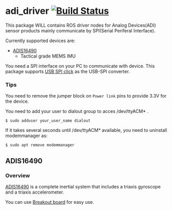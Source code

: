 # adi_driver [![Build Status](https://travis-ci.org/tork-a/adi_driver.svg?branch=master)](https://travis-ci.org/tork-a/adi_driver)

This package WILL contains ROS driver nodes for Analog Devices(ADI) sensor
products mainly communicate by SPI(Serial Periferal Interface).

Currently supported devices are:

- [ADIS16490](http://www.analog.com/en/products/mems/inertial-measurement-units/adis16490.html)
  - Tactical grade MEMS IMU


  
You need a SPI interface on your PC to communicate with device. This
package supports
[USB SPI click](https://www.mikroe.com/usb-spi-click)
as the USB-SPI converter.


### Tips

You need to remove the jumper block on ``Power link`` pins to provide
3.3V for the device.

You need to add your user to dialout group to acces /dev/ttyACM* .

``` $ sudo adduser your_user_name dialout ```

If it takes several seconds until /dev/ttyACM* available, you need to
uninstall modemmanager as:

``` $ sudo apt remove modemmanager ```

## ADIS16490

### Overview

[ADIS16490](http://www.analog.com/en/products/mems/inertial-measurement-units/adis16490.html)
is a complete inertial system that includes a triaxis gyroscope and a
triaxis accelerometer.



You can use
[Breakout board](http://www.analog.com/en/design-center/evaluation-hardware-and-software/evaluation-boards-kits/EVAL-ADIS16470.html)
for easy use.

